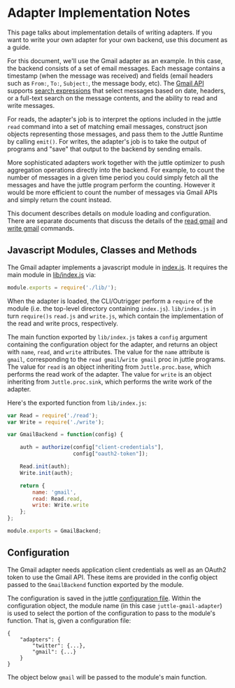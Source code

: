 # Adapter Implementation Notes

This page talks about implementation details of writing adapters. If you want to write your own adapter for your own backend, use this document as a guide.

For this document, we'll use the Gmail adapter as an example. In this case, the backend consists of a set of email messages. Each message contains a timestamp (when the message was received) and fields (email headers such as ``From:``, ``To:``, ``Subject:``, the message body, etc). The [Gmail API](https://www.npmjs.com/package/googleapis) supports [search expressions](https://support.google.com/mail/answer/7190?hl=en) that select messages based on date, headers, or a full-text search on the message contents, and the ability to read and write messages.

For reads, the adapter's job is to interpret the options included in the juttle ``read`` command into a set of matching email messages, construct json objects representing those messages, and pass them to the Juttle Runtime by calling ``emit()``. For writes, the adapter's job is to take the output of programs and "save" that output to the backend by sending emails.

More sophisticated adapters work together with the juttle optimizer to push aggregation operations directly into the backend. For example, to count the number of messages in a given time period you could simply fetch all the messages and have the juttle program perform the counting. However it would be more efficient to count the number of messages via Gmail APIs and simply return the count instead.

This document describes details on module loading and configuration. There are separate documents that discuss the details of the [read gmail](./read.md) and [write gmail](./write.md) commands.

## Javascript Modules, Classes and Methods

The Gmail adapter implements a javascript module in [index.js](../index.js). It requires the main module in [lib/index.js](../lib/index.js) via:

```Javascript
module.exports = require('./lib/');
```

When the adapter is loaded, the CLI/Outrigger perform a ``require`` of the module (i.e. the top-level directory containing ``index.js``). ``lib/index.js`` in turn ``require()s`` ``read.js`` and ``write.js``, which contain the implementation of the read and write procs, respectively.

The main function exported by ``lib/index.js`` takes a ``config`` argument containing the configuration object for the adapter, and returns an object with ``name``, ``read``, and ``write`` attributes.  The value for the ``name`` attribute is ``gmail``, corresponding to the ``read gmail``/``write gmail`` proc in juttle programs. The value for ``read`` is an object inheriting from ``Juttle.proc.base``, which performs the read work of the adapter. The value for ``write`` is an object inheriting from ``Juttle.proc.sink``, which performs the write work of the adapter.

Here's the exported function from ``lib/index.js``:

```Javascript
var Read = require('./read');
var Write = require('./write');

var GmailBackend = function(config) {

    auth = authorize(config["client-credentials"],
                     config["oauth2-token"]);

    Read.init(auth);
    Write.init(auth);

    return {
        name: 'gmail',
        read: Read.read,
        write: Write.write
    };
};

module.exports = GmailBackend;
```

## Configuration

The Gmail adapter needs application client credentials as well as an OAuth2 token to use the Gmail API. These items are provided in the config object passed to the ``GmailBackend`` function exported by the module.

The configuration is saved in the juttle [configuration file](https://github.com/juttle/juttle/blob/master/docs/reference/cli.md#configuration). Within the configuration object, the module name (in this case ``juttle-gmail-adapter``) is used to select the portion of the configuration to pass to the module's function. That is, given a configuration file:

```
{
    "adapters": {
        "twitter": {...},
        "gmail": {...}
    }
}
```
The object below ``gmail`` will be passed to the module's main function.

